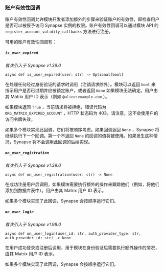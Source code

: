### 账户有效性回调

账户有效性回调允许模块开发者添加额外的步骤来验证账户的有效性，即检查用户是否可以被授予访问 Synapse 实例的权限。账户有效性回调可以通过模块 API 的 `register_account_validity_callbacks` 方法进行注册。

可用的账户有效性回调有：

##### `is_user_expired`

_首次引入于 Synapse v1.39.0_

```
async def is_user_expired(user: str) -> Optional[bool]
```

在处理任何经过身份验证的请求时调用（注销请求除外）。模块可以返回 `bool` 来指示用户是否已过期并应被锁定账户，或者返回 `None` 如果模块无法确定。用户由其 Matrix 用户 ID 表示（例如 `@alice:example.com` ）。

如果模块返回 `True` ，当前请求将被拒绝，错误代码为 `ORG_MATRIX_EXPIRED_ACCOUNT` ，HTTP 状态码为 403。请注意，这不会使用户的访问令牌失效。

如果多个模块实现此回调，它们将按顺序考虑。如果回调返回 `None` ，Synapse 将继续执行下一个回调。第一个不返回 `None` 的回调的值将被使用。如果发生这种情况，Synapse 将不会调用此回调的后续实现。

##### `on_user_registration`

_首次引入于 Synapse v1.39.0_

```
async def on_user_registration(user: str) -> None
```

在成功注册用户后调用，如果模块需要执行额外的操作来跟踪他们（例如，将他们添加到数据库表中）。用户由其 Matrix 用户 ID 表示。

如果多个模块实现了此回调，Synapse 会按顺序运行它们。

##### `on_user_login`

_首次引入于 Synapse v1.98.0_

```
async def on_user_login(user_id: str, auth_provider_type: str, auth_provider_id: str) -> None
```

在用户成功登录或注册后调用，用于模块在身份验证后需要执行额外操作的情况，由其 Matrix 用户 ID 表示。

如果多个模块实现了此回调，Synapse 会按顺序运行它们。